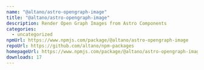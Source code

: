 ```yaml
---
name: "@altano/astro-opengraph-image"
title: "@altano/astro-opengraph-image"
description: Render Open Graph Images from Astro Components
categories:
  - uncategorized
npmUrl: https://www.npmjs.com/package/@altano/astro-opengraph-image
repoUrl: https://github.com/altano/npm-packages
homepageUrl: https://www.npmjs.com/package/@altano/astro-opengraph-image
downloads: 17
---
```

